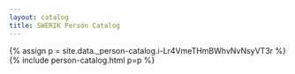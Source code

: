 ```yaml
---
layout: catalog
title: SWERIK Person Catalog
---
```

{% assign p = site.data._person-catalog.i-Lr4VmeTHmBWhvNvNsyVT3r %}
{% include person-catalog.html p=p %}

